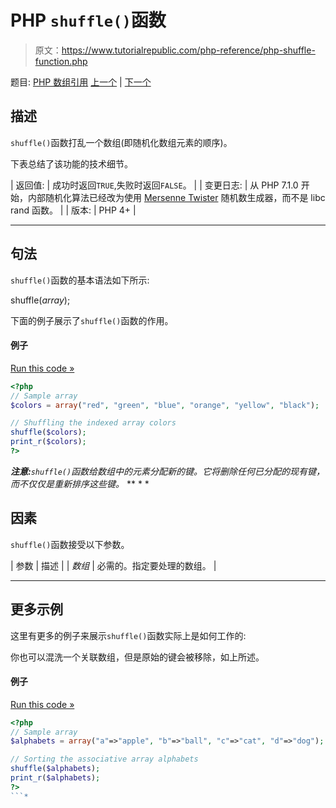 # PHP `shuffle()`函数

> 原文：<https://www.tutorialrepublic.com/php-reference/php-shuffle-function.php>

题目: [PHP 数组引用](php-array-functions.php) [上一个](php-rsort-function.php) | [下一个](php-sizeof-function.php)

## 描述

`shuffle()`函数打乱一个数组(即随机化数组元素的顺序)。

下表总结了该功能的技术细节。

| 返回值: | 成功时返回`TRUE`,失败时返回`FALSE`。 |
| 变更日志: | 从 PHP 7.1.0 开始，内部随机化算法已经改为使用 [Mersenne Twister](https://en.wikipedia.org/wiki/Mersenne_Twister) 随机数生成器，而不是 libc rand 函数。 |
| 版本: | PHP 4+ |

* * *

## 句法

`shuffle()`函数的基本语法如下所示:

shuffle(*array*);

下面的例子展示了`shuffle()`函数的作用。

#### 例子

[Run this code »](../codelab.php?topic=php&file=shuffle-an-indexed-array "Run this code to view the output")

```php
<?php
// Sample array
$colors = array("red", "green", "blue", "orange", "yellow", "black");

// Shuffling the indexed array colors
shuffle($colors);
print_r($colors);
?>
```

 ***注意:**`shuffle()`函数给数组中的元素分配新的键。它将删除任何已分配的现有键，而不仅仅是重新排序这些键。*  ** * *

## 因素

`shuffle()`函数接受以下参数。

| 参数 | 描述 |
| *数组* | 必需的。指定要处理的数组。 |

* * *

## 更多示例

这里有更多的例子来展示`shuffle()`函数实际上是如何工作的:

你也可以混洗一个关联数组，但是原始的键会被移除，如上所述。

#### 例子

[Run this code »](../codelab.php?topic=php&file=shuffle-an-associative-array "Run this code to view the output")

```php
<?php
// Sample array
$alphabets = array("a"=>"apple", "b"=>"ball", "c"=>"cat", "d"=>"dog");

// Sorting the associative array alphabets
shuffle($alphabets);
print_r($alphabets);
?>
```*